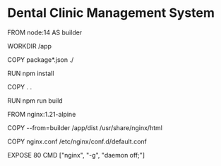 # Dental Clinic Management System



FROM node:14 AS builder

WORKDIR /app

COPY package*.json ./

RUN npm install

COPY . .

RUN npm run build

FROM nginx:1.21-alpine

COPY --from=builder /app/dist /usr/share/nginx/html

COPY nginx.conf /etc/nginx/conf.d/default.conf

EXPOSE 80
CMD ["nginx", "-g", "daemon off;"]